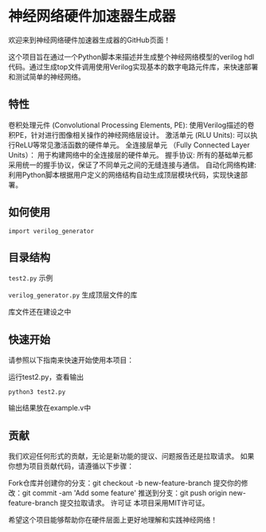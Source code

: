 # 神经网络硬件加速器生成器
欢迎来到神经网络硬件加速器生成器的GitHub页面！

这个项目旨在通过一个Python脚本来描述并生成整个神经网络模型的verilog hdl代码。通过生成top文件调用使用Verilog实现基本的数字电路元件库，来快速部署和测试简单的神经网络。

## 特性
卷积处理元件 (Convolutional Processing Elements, PE): 使用Verilog描述的卷积PE，针对进行图像相关操作的神经网络层设计。
激活单元 (RLU Units): 可以执行ReLU等常见激活函数的硬件单元。
全连接层单元 （Fully Connected Layer Units）： 用于构建网络中的全连接层的硬件单元。
握手协议: 所有的基础单元都采用统一的握手协议，保证了不同单元之间的无缝连接与通信。
自动化网络构建: 利用Python脚本根据用户定义的网络结构自动生成顶层模块代码，实现快速部署。
## 如何使用
`import verilog_generator`

## 目录结构
`test2.py` 示例

`verilog_generator.py` 生成顶层文件的库

库文件还在建设之中

## 快速开始
请参照以下指南来快速开始使用本项目：

运行test2.py，查看输出

`python3 test2.py`

输出结果放在example.v中

## 贡献
我们欢迎任何形式的贡献，无论是新功能的提议、问题报告还是拉取请求。 如果你想为项目贡献代码，请遵循以下步骤：

Fork仓库并创建你的分支：git checkout -b new-feature-branch
提交你的修改：git commit -am 'Add some feature'
推送到分支：git push origin new-feature-branch
提交拉取请求。
许可证
本项目采用MIT许可证。

希望这个项目能够帮助你在硬件层面上更好地理解和实践神经网络！
